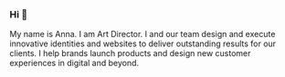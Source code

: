 ### Hi 👋

My name is Anna. I am Art Director. I and our team design and execute innovative identities and websites to deliver outstanding results for our clients. I help brands launch products and design new customer experiences in digital and beyond.
